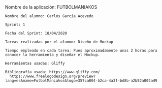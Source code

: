  Nombre de la aplicación: FUTBOLMANIAKOS
		
	Nombre del alumno: Carlos García Acevedo	

	Sprint: 1
	
	Fecha del Sprint: 18/04/2020
	
	Tareas realizadas por el alumno: Diseño de Mockup
	
	Tiempo empleado en cada tarea: Pues aproximadamente unas 2 horas para conocer la herramienta y diseñar el Mockup.
	
	Herramientas usadas: Gliffy
	
	Bibliografía usada: https://www.gliffy.com/
      https://www.freelogodesign.org/preview?lang=es&name=FutbolManiakos&logo=357ca004-b2ca-4a3f-bd8b-a2b52a002a49
